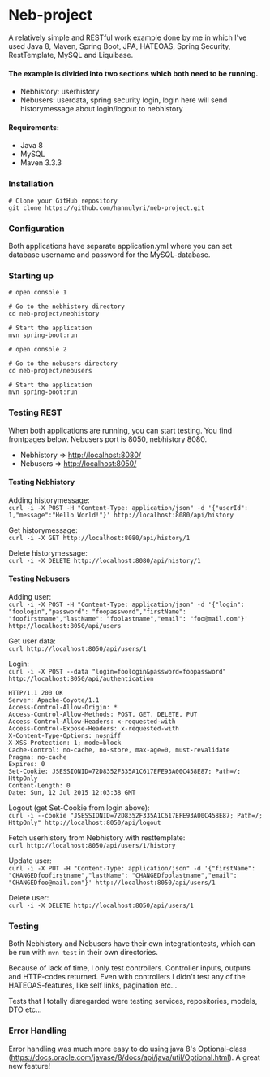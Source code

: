 # Neb-project

A relatively simple and RESTful work example done by me in which I've used Java 8, Maven, Spring Boot, JPA, HATEOAS, Spring Security, RestTemplate, MySQL and Liquibase.

#### The example is divided into two sections which both need to be running.
* Nebhistory: userhistory
* Nebusers: userdata, spring security login, login here will send historymessage about login/logout to nebhistory

#### Requirements:
* Java 8
* MySQL
* Maven 3.3.3

### Installation

```shell
# Clone your GitHub repository
git clone https://github.com/hannulyri/neb-project.git
```

### Configuration

Both applications have separate application.yml where you can set database username and password for the MySQL-database.

### Starting up

```shell
# open console 1

# Go to the nebhistory directory
cd neb-project/nebhistory

# Start the application
mvn spring-boot:run

# open console 2

# Go to the nebusers directory
cd neb-project/nebusers

# Start the application
mvn spring-boot:run
```

### Testing REST

When both applications are running, you can start testing. You find frontpages below. Nebusers port is 8050, nebhistory 8080.
* Nebhistory => [http://localhost:8080/](http://localhost:8080/)
* Nebusers => [http://localhost:8050/](http://localhost:8050/)

#### Testing Nebhistory

Adding historymessage:  
`curl -i -X POST -H "Content-Type: application/json" -d '{"userId": 1,"message":"Hello World!"}' http://localhost:8080/api/history`

Get historymessage:  
`curl -i -X GET http://localhost:8080/api/history/1`

Delete historymessage:  
`curl -i -X DELETE http://localhost:8080/api/history/1`

#### Testing Nebusers

Adding user:  
`curl -i -X POST -H "Content-Type: application/json" -d '{"login": "foologin","password": "foopassword","firstName": "foofirstname","lastName": "foolastname","email": "foo@mail.com"}' http://localhost:8050/api/users`

Get user data:  
`curl http://localhost:8050/api/users/1`

Login:  
`curl -i -X POST --data "login=foologin&password=foopassword" http://localhost:8050/api/authentication`
```shell
HTTP/1.1 200 OK
Server: Apache-Coyote/1.1
Access-Control-Allow-Origin: *
Access-Control-Allow-Methods: POST, GET, DELETE, PUT
Access-Control-Allow-Headers: x-requested-with
Access-Control-Expose-Headers: x-requested-with
X-Content-Type-Options: nosniff
X-XSS-Protection: 1; mode=block
Cache-Control: no-cache, no-store, max-age=0, must-revalidate
Pragma: no-cache
Expires: 0
Set-Cookie: JSESSIONID=72D8352F335A1C617EFE93A00C458E87; Path=/; HttpOnly
Content-Length: 0
Date: Sun, 12 Jul 2015 12:03:38 GMT
```

Logout (get Set-Cookie from login above):  
`curl -i --cookie "JSESSIONID=72D8352F335A1C617EFE93A00C458E87; Path=/; HttpOnly" http://localhost:8050/api/logout`

Fetch userhistory from Nebhistory with resttemplate:  
`curl http://localhost:8050/api/users/1/history`

Update user:  
`curl -i -X PUT -H "Content-Type: application/json" -d '{"firstName": "CHANGEDfoofirstname","lastName": "CHANGEDfoolastname","email": "CHANGEDfoo@mail.com"}' http://localhost:8050/api/users/1`

Delete user:  
`curl -i -X DELETE http://localhost:8050/api/users/1`

### Testing

Both Nebhistory and Nebusers have their own integrationtests, which can be run with `mvn test` in their own directories. 

Because of lack of time, I only test controllers. Controller inputs, outputs and HTTP-codes returned. Even with controllers I didn't test any of the HATEOAS-features, like self links, pagination etc...

Tests that I totally disregarded were testing services, repositories, models, DTO etc...

### Error Handling 

Error handling was much more easy to do using java 8's Optional-class (https://docs.oracle.com/javase/8/docs/api/java/util/Optional.html). A great new feature!
